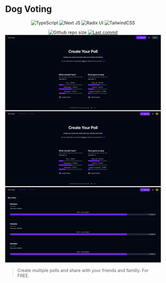 # Dog Voting

<div align="center">

![TypeScript](https://img.shields.io/badge/typescript-%23007ACC.svg?style=for-the-badge&logo=typescript&logoColor=white)
![Next JS](https://img.shields.io/badge/Next-black?style=for-the-badge&logo=next.js&logoColor=white)
![Radix UI](https://img.shields.io/badge/radix%20ui-161618.svg?style=for-the-badge&logo=radix-ui&logoColor=white)
![TailwindCSS](https://img.shields.io/badge/tailwindcss-%2338B2AC.svg?style=for-the-badge&logo=tailwind-css&logoColor=white)

  <img alt="Github repo size" src="https://img.shields.io/github/repo-size/andreseichi/dog-voting?style=for-the-badge">
  <a href="https://github.com/andreseichi/dog-voting/commits"><img alt="Last commit" src="https://img.shields.io/github/last-commit/andreseichi/dog-voting?style=for-the-badge" /></a>
</div>

<div align="center">
  <img src="./screenshots/screenshot.png" alt="Screenshot">
  <img src="./screenshots/screenshot2.png" alt="Screenshot">
  <img src="./screenshots/screenshot3.png" alt="Screenshot">
</div>

> Create multiple polls and share with your friends and familly. For FREE.
